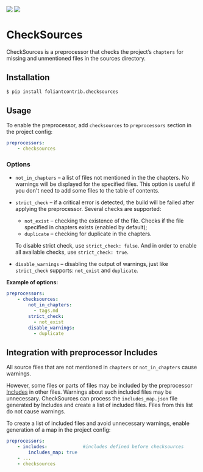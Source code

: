[![](https://img.shields.io/pypi/v/foliantcontrib.checksources.svg)](https://pypi.org/project/foliantcontrib.checksources/) [![](https://img.shields.io/github/v/tag/foliant-docs/foliantcontrib.checksources.svg?label=GitHub)](https://github.com/foliant-docs/foliantcontrib.checksources)

# CheckSources

CheckSources is a preprocessor that checks the project’s `chapters` for missing and unmentioned files in the sources directory.

## Installation

```bash
$ pip install foliantcontrib.checksources
```

## Usage

To enable the preprocessor, add `checksources` to `preprocessors` section in the project config:

```yaml
preprocessors:
    - checksources
```

### Options

- `not_in_chapters` –  a list of files not mentioned in the the chapters.
  No warnings will be displayed for the specified files.
  This option is useful if you don't need to add some files to the table of contents.
- `strict_check` – if a critical error is detected, the build will be failed after applying the preprocessor.
  Several checks are supported:
    - `not_exist` – checking the existence of the file.
      Checks if the file specified in chapters exists (enabled by default);
    - `duplicate` – checking for duplicate in the chapters.

  To disable strict check, use `strict_check: false`. And in order to enable all available checks, use `strict_check: true`.
- `disable_warnings` – disabling the output of warnings, just like `strict_check` supports: `not_exist` and `duplicate`.

**Example of options:**
```yaml
preprocessors:
    - checksources:
        not_in_chapters:
          - tags.md
        strict_check:
          - not_exist
        disable_warnings:
          - duplicate
```

## Integration with preprocessor Includes

All source files that are not mentioned in `chapters` or `not_in_chapters` cause warnings.

However, some files or parts of files may be included by the preprocessor [Includes](https://foliant-docs.github.io/docs/preprocessors/includes/) in other files. 
Warnings about such included files may be unnecessary. 
CheckSources can process the `includes_map.json` file generated by Includes and create a list of included files. Files from this list do not cause warnings.

To create a list of included files and avoid unnecessary warnings, enable generation of a map in the project config:

```yaml
preprocessors:
    - includes:             #includes defined before checksources
        includes_map: true
    - ...
    - checksources

```